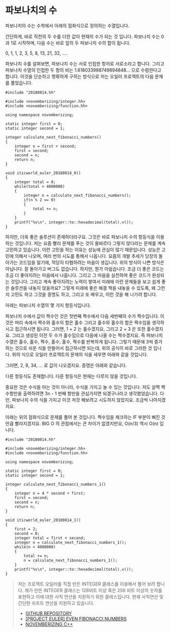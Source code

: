 # 파보나치의 수

파보나치의 수는 수학에서 아래의 점화식으로 정의하는 수열입니다.

간단하게, 바로 직전의 두 수를 더한 값이 현재의 수가 되는 것 입니다.
파보나치 수는 0과 1로 시작하며, 다음 수는 바로 앞의 두 파보나치 수의 합이 됩니다.

0, 1, 1, 2, 3, 5, 8, 13, 21, 32, ....

파보나치 수를 살펴보면, 파보나치 수는 서로 인접한 항끼로 서로소라고 합니다.
그리고 파보나치 수열의 인접한 두 항의 비는 1.618033988749894848... 으로 수렴한다고 합니다.
이것을 단순하고 명확하게 구하는 방식으로 저는 오일러 프로젝트의 다음 문제를 풀었습니다.

```
#include "20180814.hh"

#include <novemberizing/integer.hh>
#include <novemberizing/function.hh>

using namespace novemberizing;

static integer first = 0;
static integer second = 1;

integer calculate_next_fibonacci_numbers()
{
    integer n = first + second;
    first = second;
    second = n;
    return n;
}

void iticworld_euler_20180814_0()
{
    integer total = 0;
    while(total < 4000000)
    {
        integer n = calculate_next_fibonacci_numbers();
        if(n % 2 == 0)
        {
            total += n;
        }
    }
    printf("%s\n", integer::to::hexadecimal(total).v());
}
```

하지만, 더욱 좋은 솔루션이 존재하더라구요.
그것은 바로 파보나치 수의 항등식을 이용하는 것입니다.
저는 요즘 빨리 문제를 푸는 것이 올바르다 그렇지 않다라는 문제를 계속 고민하고 있습니다.
이런 고민을 하는 이유는 성능에 관심이 많기 때문입니다.
성능은 고민에 의해서 나오며, 여러 번의 시도를 통해서 나옵니다.
요즘의 개발 추세가 당장의 돌아가는 코드임을 알기에, 적당히 타협하려는 마음이 생깁니다.
위의 방식이 나쁜 방식은 아닙니다. 잘 돌아가고 버그도 없습니다.
하지만, 뭔가 아쉽습니다. 조금 더 좋은 코드는 조금 더 좋아지려는 마음에서 나옵니다.
그리고 그 마음을 실천하여 좋은 코드가 완성되는 것입니다.
그리고 계속 좋아지려는 노력이 쌓여서 미래에 이런 문제들을 보고 쉽게 좋은 솔루션을 내놓지 않을까요?
그렇게 미래에 좋은 해결 책을 내놓을 수 있도록, 왜 그런지 고민도 하고 그것을 증명도 하고, 그리고 또 배우고, 이런 것을 해 나가려 합니다.

아래는 파보나치 수열의 몇 가지 항등식입니다.

파보나치 수에서 값이 짝수인 것은 첫번째 짝수에서 다음 세번째의 수가 짝수입니다.
이것은 머리 속에서 짝수와 홀수의 합은 홀수 그리고 홀수와 홀수의 합은 짝수임을 생각하시고 접근하시면 됩니다.
그러면, 1 + 2 는 홀수겠지요, 그리고 2 + 3 은 또한 홀수겠지요. 그리고 생성된 이전 두 수가 홀수임으로 다음에 나올 수는 짝수겠지요.
즉 파보나치 수열은 홀수, 홀수, 짝수, 홀수, 홀수, 짝수를 반복하게 됩니다.
그렇기 때문에 3씩 증가하는 것으로 쉬운 식을 만들어서 접근하시면 되는데, 위의 공식이 바로 그러한 것 입니다.
위의 식으로 오일러 프로젝트의 문제의 식을 세우면 아래와 같을 것입니다.

그러면, 2, 8, 34, ... 로 값이 나오겠지요. 증명은 아래와 같습니다.

다른 항등식도 존재합니다. 다른 항등식은 현재는 다루지 않을 것입니다.

중요한 것은 수식을 아는 것이 아니라, 수식을 가지고 놀 수 있는 것입니다.
저도 살짝 짝수항만을 출력하려면 3n - 1 번째 항만을 관심가지면 되겠구나라고 생각했었습니다.
다만, 파보나치 수의 식을 가지고 이것 저것 해보려고 시도하지 않았지요. 조금씩 나아지겠지요.

아래는 위의 점화식으로 문제를 풀어 본 것입니다. 짝수임을 체크하는 IF 부분이 삐진 것 만큼 빨라지겠지요.
BIG O 의 관점에서는 큰 차이가 없겠지만요, O(n/3) 역시 O(n) 입니다.

```
#include "20180814.hh"

#include <novemberizing/integer.hh>
#include <novemberizing/function.hh>

using namespace novemberizing;

static integer first = 0;
static integer second = 1;

integer calculate_next_fibonacci_numbers_1()
{
    integer n = 4 * second + first;
    first = second;
    second = n;
    return n;
}

void iticworld_euler_20180814_1()
{
    first = 2;
    second = 8;
    integer total = first + second;
    integer n = calculate_next_fibonacci_numbers_1();
    while(n < 4000000)
    {
        total += n;
        n = calculate_next_fibonacci_numbers_1();
    }
    printf("%s\n", integer::to::hexadecimal(total).v());
}

```

> 저는 프로젝트 오일러를 직접 만든 INTEGER 클래스를 이용해서 풀어 보려 합니다.
> 제가 만든 INTEGER 클래스는 128비트 이상 혹은 256 비트 이상의 숫자를 표현하고 이에 대한 사칙 연산을 지원하기 위한 클래스입니다.
> 현재 사칙연산 및 간단한  쉬프트  연산을 지원하고 있습니다.
>
> - [GITHUB REPOSITORY](https://github.com/iticworld/euler)
> - [\[PROJECT EULER\] EVEN FIBONACCI NUMBERS](https://projecteuler.net/problem=2)
> - [NOVEMBERIZING C++](https://github.com/novemberizing/cpp)

